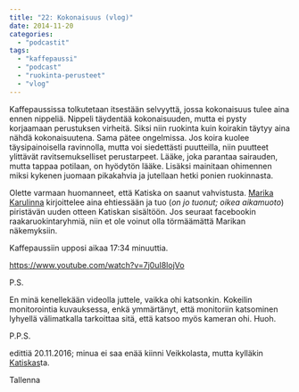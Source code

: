 ```yaml
---
title: "22: Kokonaisuus (vlog)"
date: 2014-11-20
categories: 
  - "podcastit"
tags: 
  - "kaffepaussi"
  - "podcast"
  - "ruokinta-perusteet"
  - "vlog"
---
```


Kaffepaussissa tolkutetaan itsestään selvyyttä, jossa kokonaisuus tulee aina ennen nippeliä. Nippeli täydentää kokonaisuuden, mutta ei pysty korjaamaan perustuksen virheitä. Siksi niin ruokinta kuin koirakin täytyy aina nähdä kokonaisuutena. Sama pätee ongelmissa. Jos koira kuolee täysipainoisella ravinnolla, mutta voi siedettästi puutteilla, niin puutteet ylittävät ravitsemukselliset perustarpeet. Lääke, joka parantaa sairauden, mutta tappaa potilaan, on hyödytön lääke. Lisäksi mainitaan ohimennen miksi kykenen juomaan pikakahvia ja jutellaan hetki ponien ruokinnasta.

<!--more-->

Olette varmaan huomanneet, että Katiska on saanut vahvistusta. [Marika Karulinna](https://www.katiska.eu/author/MKarulinna/) kirjoittelee aina ehtiessään ja tuo (_on jo tuonut; oikea aikamuoto_) piristävän uuden otteen Katiskan sisältöön. Jos seuraat facebookin raakaruokintaryhmiä, niin et ole voinut olla törmäämättä Marikan näkemyksiin.

Kaffepaussiin upposi aikaa 17:34 minuuttia.

https://www.youtube.com/watch?v=7j0uI8lojVo

P.S.

En minä kenellekään videolla juttele, vaikka ohi katsonkin. Kokeilin monitorointia kuvauksessa, enkä ymmärtänyt, että monitoriin katsominen lyhyellä välimatkalla tarkoittaa sitä, että katsoo myös kameran ohi. Huoh.

P.P.S.

edittiä 20.11.2016; minua ei saa enää kiinni Veikkolasta, mutta kylläkin [Katiskas](https://store.katiska.info/tuote/puhelinneuvonta/)ta.

Tallenna

